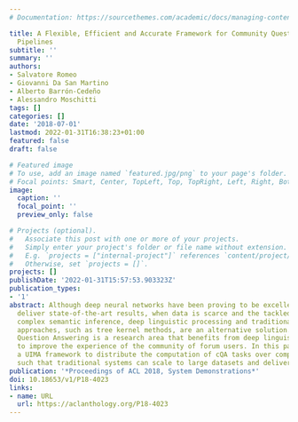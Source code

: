 ```yaml
---
# Documentation: https://sourcethemes.com/academic/docs/managing-content/

title: A Flexible, Efficient and Accurate Framework for Community Question Answering
  Pipelines
subtitle: ''
summary: ''
authors:
- Salvatore Romeo
- Giovanni Da San Martino
- Alberto Barrón-Cedeño
- Alessandro Moschitti
tags: []
categories: []
date: '2018-07-01'
lastmod: 2022-01-31T16:38:23+01:00
featured: false
draft: false

# Featured image
# To use, add an image named `featured.jpg/png` to your page's folder.
# Focal points: Smart, Center, TopLeft, Top, TopRight, Left, Right, BottomLeft, Bottom, BottomRight.
image:
  caption: ''
  focal_point: ''
  preview_only: false

# Projects (optional).
#   Associate this post with one or more of your projects.
#   Simply enter your project's folder or file name without extension.
#   E.g. `projects = ["internal-project"]` references `content/project/deep-learning/index.md`.
#   Otherwise, set `projects = []`.
projects: []
publishDate: '2022-01-31T15:57:53.903323Z'
publication_types:
- '1'
abstract: Although deep neural networks have been proving to be excellent tools to
  deliver state-of-the-art results, when data is scarce and the tackled tasks involve
  complex semantic inference, deep linguistic processing and traditional structure-based
  approaches, such as tree kernel methods, are an alternative solution. Community
  Question Answering is a research area that benefits from deep linguistic analysis
  to improve the experience of the community of forum users. In this paper, we present
  a UIMA framework to distribute the computation of cQA tasks over computer clusters
  such that traditional systems can scale to large datasets and deliver fast processing.
publication: '*Proceedings of ACL 2018, System Demonstrations*'
doi: 10.18653/v1/P18-4023
links:
- name: URL
  url: https://aclanthology.org/P18-4023
---
```

